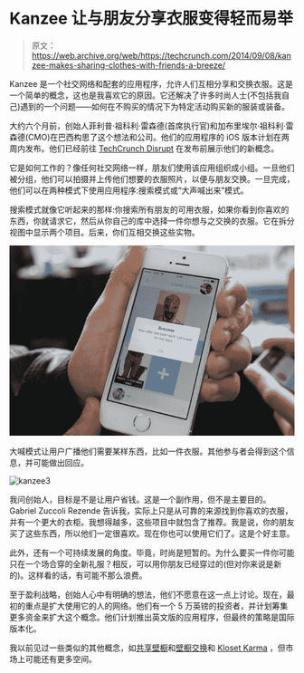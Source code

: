 # Kanzee 让与朋友分享衣服变得轻而易举

> 原文：<https://web.archive.org/web/https://techcrunch.com/2014/09/08/kanzee-makes-sharing-clothes-with-friends-a-breeze/>

Kanzee 是一个社交网络和配套的应用程序，允许人们互相分享和交换衣服。这是一个简单的概念，这也是我喜欢它的原因。它还解决了许多时尚人士(不包括我自己)遇到的一个问题——如何在不购买的情况下为特定活动购买新的服装或装备。

大约六个月前，创始人菲利普·祖科利·雷森德(首席执行官)和加布里埃尔·祖科利·雷森德(CMO)在巴西构思了这个想法和公司。他们的应用程序的 iOS 版本计划在两周内发布。他们已经前往 [TechCrunch Disrupt](https://web.archive.org/web/20230307062237/https://techcrunch.com/events/disrupt-sf-2014/) 在发布前展示他们的新概念。

它是如何工作的？像任何社交网络一样，朋友们使用该应用组织成小组。一旦他们被分组，他们可以拍摄并上传他们想要的衣服照片，以便与朋友交换。一旦完成，他们可以在两种模式下使用应用程序:搜索模式或“大声喊出来”模式。

搜索模式就像它听起来的那样:你搜索所有朋友的可用衣服，如果你看到你喜欢的东西，你就请求它，然后从你自己的库中选择一件你想与之交换的衣服。它在拆分视图中显示两个项目。后来，你们互相交换这些实物。

![kanzee2](img/9c6added5daba0fd7c36a5372c6e9811.png)

大喊模式让用户广播他们需要某样东西，比如一件衣服。其他参与者会得到这个信息，并可能做出回应。

![kanzee3](img/b6cf8374a509b53304cc1213fa99862e.png)

我问创始人，目标是不是让用户省钱。这是一个副作用，但不是主要目的。Gabriel Zuccoli Rezende 告诉我，实际上只是从可靠的来源找到你喜欢的衣服，并有一个更大的衣柜。我想得越多，这些项目中就包含了推荐。我是说，你的朋友买了这些东西，所以他们一定很喜欢。现在你也可以使用它们了。这是个好主意。

此外，还有一个可持续发展的角度。毕竟，时尚是短暂的。为什么要买一件你可能只在一个场合穿的全新礼服？相反，可以用你朋友已经穿过的(但对你来说是新的)。这样看的话，有可能不那么浪费。

至于盈利战略，创始人心中有明确的想法，他们不愿意在这一点上讨论。现在，最初的重点是扩大使用它的人的网络。他们有一个 5 万英镑的投资者，并计划筹集更多资金来扩大这个概念。他们计划推出英文版的应用程序，但最终的策略是国际版本化。

我以前见过一些类似的其他概念，如[共享壁橱](https://web.archive.org/web/20230307062237/http://www.sharecloset.net/index.html)和[壁橱交换](https://web.archive.org/web/20230307062237/http://www.ecouterre.com/closet-swap-iphone-app-encourages-you-to-trade-clothes-with-friends/)和 [Kloset Karma](https://web.archive.org/web/20230307062237/https://itunes.apple.com/us/app/kloset-karma/id670271881?mt=8) ，但市场上可能还有更多空间。